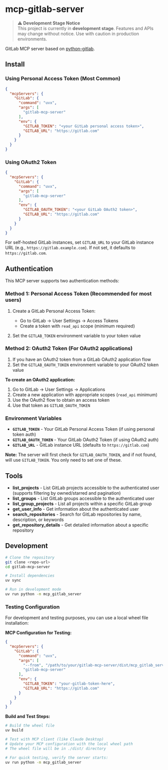 # mcp-gitlab-server

> **⚠️ Development Stage Notice**  
> This project is currently in **development stage**. Features and APIs may change without notice. Use with caution in production environments.


GitLab MCP server based on [python-gitlab](https://github.com/python-gitlab/python-gitlab).



## Install

### Using Personal Access Token (Most Common)
```json
{
  "mcpServers": {
    "GitLab": {
      "command": "uvx",
      "args": [
        "gitlab-mcp-server"
      ],
      "env": {
        "GITLAB_TOKEN": "<your GitLab personal access token>",
        "GITLAB_URL": "https://gitlab.com"
      }
    }
  }
}
```

### Using OAuth2 Token
```json
{
  "mcpServers": {
    "GitLab": {
      "command": "uvx",
      "args": [
        "gitlab-mcp-server"
      ],
      "env": {
        "GITLAB_OAUTH_TOKEN": "<your GitLab OAuth2 token>",
        "GITLAB_URL": "https://gitlab.com"
      }
    }
  }
}
```

For self-hosted GitLab instances, set `GITLAB_URL` to your GitLab instance URL (e.g., `https://gitlab.example.com`). If not set, it defaults to `https://gitlab.com`.

## Authentication

This MCP server supports two authentication methods:

### Method 1: Personal Access Token (Recommended for most users)

1. Create a GitLab Personal Access Token:
   - Go to GitLab → User Settings → Access Tokens
   - Create a token with `read_api` scope (minimum required)

2. Set the `GITLAB_TOKEN` environment variable to your token value

### Method 2: OAuth2 Token (For OAuth2 applications)

1. If you have an OAuth2 token from a GitLab OAuth2 application flow
2. Set the `GITLAB_OAUTH_TOKEN` environment variable to your OAuth2 token value

**To create an OAuth2 application:**
1. Go to GitLab → User Settings → Applications
2. Create a new application with appropriate scopes (`read_api` minimum)
3. Use the OAuth2 flow to obtain an access token
4. Use that token as `GITLAB_OAUTH_TOKEN`

### Environment Variables

- **`GITLAB_TOKEN`** - Your GitLab Personal Access Token (if using personal token auth)
- **`GITLAB_OAUTH_TOKEN`** - Your GitLab OAuth2 Token (if using OAuth2 auth)
- **`GITLAB_URL`** - GitLab instance URL (defaults to `https://gitlab.com`)

**Note:** The server will first check for `GITLAB_OAUTH_TOKEN`, and if not found, will use `GITLAB_TOKEN`. You only need to set one of these.

## Tools

- **list_projects** - List GitLab projects accessible to the authenticated user (supports filtering by owned/starred and pagination)
- **list_groups** - List GitLab groups accessible to the authenticated user
- **list_group_projects** - List all projects within a specific GitLab group
- **get_user_info** - Get information about the authenticated user
- **search_repositories** - Search for GitLab repositories by name, description, or keywords
- **get_repository_details** - Get detailed information about a specific repository

## Development

```bash
# Clone the repository
git clone <repo-url>
cd gitlab-mcp-server

# Install dependencies
uv sync

# Run in development mode
uv run python -m mcp_gitlab_server
```

### Testing Configuration

For development and testing purposes, you can use a local wheel file installation:

**MCP Configuration for Testing:**
```json
{
  "mcpServers": {
    "GitLab": {
      "command": "uvx",
      "args": [
        "--from", "/path/to/your/gitlab-mcp-server/dist/mcp_gitlab_server-0.1.0-py3-none-any.whl",
        "gitlab-mcp-server"
      ],
      "env": {
        "GITLAB_TOKEN": "your-gitlab-token-here",
        "GITLAB_URL": "https://gitlab.com"
      }
    }
  }
}
```

**Build and Test Steps:**
```bash
# Build the wheel file
uv build

# Test with MCP client (like Claude Desktop)
# Update your MCP configuration with the local wheel path
# The wheel file will be in ./dist/ directory

# For quick testing, verify the server starts:
uv run python -m mcp_gitlab_server
```
